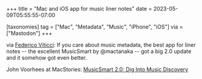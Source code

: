 +++
title = "Mac and iOS app for music liner notes"
date = 2023-05-09T05:55:55-07:00

[taxonomies]
tag = ["Mac", "Metadata", "Music", "iPhone", "iOS"]
via = ["Mastodon"]
+++

via [Federico Viticci](https://mastodon.macstories.net/@viticci/110338701684971354): If you care about music metadata, the best app for liner notes -- the excellent MusicSmart by @mactanaka -- got a big 2.0 update and it somehow got even better.

<!-- more -->

John Voorhees at MacStories: [MusicSmart 2.0: Dig Into Music Discovery](https://www.macstories.net/reviews/musicsmart-2-0-dig-into-music-discovery/)
